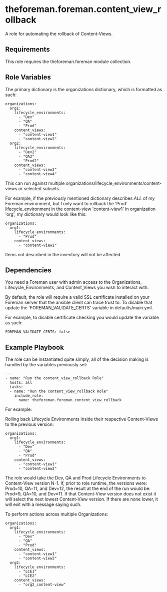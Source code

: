 theforeman.foreman.content_view_rollback
=========

A role for automating the rollback of Content-Views.

Requirements
------------

This role requires the theforeman.foreman module collection.

Role Variables
--------------

The primary dictionary is the organizations dictionary, which is formatted as such:
```
organizations:
  org1:
    lifecycle_environments:
      - "Dev"
      - "QA"
      - "Prod"
    content_views:
      - "content-view1"
      - "content-view2"
  org2:
    lifecycle_environments:
      - "Dev2"
      - "QA2"
      - "Prod2"
    content_views:
      - "content-view3"
      - "content-view4"
```

This can run against multiple organizations/lifecycle_environments/content-views or selected subsets.

For example, if the previously mentioned dictionary describes *ALL* of my Foreman environment, but I only want to rollback the 'Prod' lifecycle_environment in the content-view 'content-view1' in organization 'org', my dictionary would look like this:
```
organizations:
  org1:
    lifecycle_environments:
      - "Prod"
    content_views:
      - "content-view1"
```
Items not described in the inventory will not be affected.

Dependencies
------------

You need a Foreman user with admin access to the Organizations, Lifecycle_Environments, and Content_Views you wish to interact with.

By default, the role will require a valid SSL certificate installed on your Foreman server that the ansible client can trace trust to.  To disable that update the 'FOREMAN_VALIDATE_CERTS' variable in defaults/main.yml.

For example, to disable certificate checking you would update the variable as such:
```
FOREMAN_VALIDATE_CERTS: false
```

Example Playbook
----------------

The role can be instantiated quite simply, all of the decision making is handled by the variables previously set:

```
---
- name: "Run the content_view_rollback Role"
  hosts: all
  tasks:
  - name: "Run the content_view_rollback Role"
    include_role: 
      name: theforeman.foreman.content_view_rollback
```
For example:

Rolling back Lifecycle Environments inside their respective Content-Views to the previous version:
```
organizations:
  org1:
    lifecycle_environments:
      - "Dev"
      - "QA"
      - "Prod"
    content_views:
      - "content-view1"
      - "content-view2"
```

The role would take the Dev, QA and Prod Lifecycle Environments to Content-View version N-1.  If, prior to role runtime, the versions were: Prod=10, QA=11, and Dev=12, the result at the end of the run would be: Prod=9, QA=10, and Dev=11.  If that Content-View version does not exist it will select the next lowest Content-View version.  If there are none lower, it will exit with a message saying such.

To perform actions across multiple Organizations:
```
organizations:
  org1:
    lifecycle_environments:
      - "Dev"
      - "QA"
      - "Prod"
    content_views:
      - "content-view1"
      - "content-view2"
  org2:
    lifecycle_environments:
      - "LCE1"
      - "LCE2"
    content_views:
      - "org2_content-view"
```
